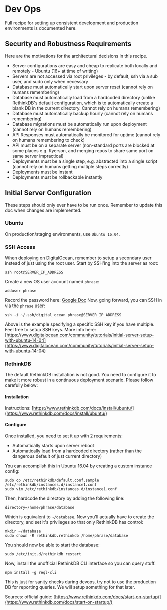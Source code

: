 # Dev Ops
Full recipe for setting up consistent development and production environments is documented here.

## Security and Robustness Requirements
Here are the motivations for the architectural decisions in this recipe.

- Server configurations are easy and cheap to replicate both locally and remotely - Ubuntu (16+ at time of writing)
- Servers are not accessed via root privileges - by default, ssh via a sub user, and sudo only when necessary
- Database must automatically start upon server reset (cannot rely on humans remembering)
- Database must automatically load from a hardcoded directory (unlike RethinkDB's default configuration, which is to automatically create a blank DB in the current directory. Cannot rely on humans remembering)
- Database must automatically backup hourly (cannot rely on humans remembering)
- Database migrations must be automatically run upon deployment (cannot rely on humans remembering)
- API Responses must automatically be monitored for uptime (cannot rely on humans remembering to check)
- API must be on a separate server (non-standard ports are blocked at some places e.g. Ryerson, and merging repos to share same port on same server impractical)
- Deployments must be a single step, e.g. abstracted into a single script (cannot rely on humans getting multiple steps correctly)
- Deployments must be instant
- Deployments must be rollbackable instantly 

## Initial Server Configuration
These steps should only ever have to be run once. Remember to update this doc when changes are implemented.

### Ubuntu
On production/staging environments, use `Ubuntu 16.04`.

### SSH Access
When deploying on DigitalOcean, remember to setup a secondary user instead of just using the root user.
Start by SSH'ing into the server as root:

    ssh root@SERVER_IP_ADDRESS

Create a new OS user account named `phrase`:

    adduser phrase

Record the password here:
[Google Doc](https://docs.google.com/a/phrase.fm/spreadsheets/d/16FWt_OTcICjk4RsWUGjZPIM9VAqUdDDObyR7RfmSjLk/edit?usp=sharing)
Now, going forward, you can SSH in via the `phrase` user:

    ssh -i ~/.ssh/digital_ocean phrase@SERVER_IP_ADDRESS

Above is the example specifying a specific SSH key if you have multiple. Feel free to setup SSH keys. More info here:
[https://www.digitalocean.com/community/tutorials/initial-server-setup-with-ubuntu-14-04](https://www.digitalocean.com/community/tutorials/initial-server-setup-with-ubuntu-14-04)

### RethinkDB
The default RethinkDB installation is not good.
You need to configure it to make it more robust in a continuous deployment scenario.
Please follow carefully below:

#### Installation
Instructions: [https://www.rethinkdb.com/docs/install/ubuntu/](https://www.rethinkdb.com/docs/install/ubuntu/)

#### Configure
Once installed, you need to set it up with 2 requirements:

- Automatically starts upon server reboot
- Automatically load from a hardcoded directory (rather than the dangerous default of just current directory)

You can accomplish this in Ubuntu 16.04 by creating a custom instance config:

    sudo cp /etc/rethinkdb/default.conf.sample /etc/rethinkdb/instances.d/instance1.conf
    sudo vim /etc/rethinkdb/instances.d/instance1.conf
  
Then, hardcode the directory by adding the following line:

    directory=/home/phrase/database
  
Which is equivalent to `~/database`. Now you'll actually have to create the directory,
and set it's privileges so that only RethinkDB has control:

    mkdir ~/database
    sudo chown -R rethinkdb.rethinkdb /home/phrase/database
  
You should now be able to start the database:

    sudo /etc/init.d/rethinkdb restart

Now, install the unofficial RethinkDB CLI interface so you can query stuff.

    npm install -g reql-cli

This is just for sanity checks during devops, try not to use the production DB for reporting queries.
We will setup something for that later.

Sources: official guide: [https://www.rethinkdb.com/docs/start-on-startup/](https://www.rethinkdb.com/docs/start-on-startup/)

